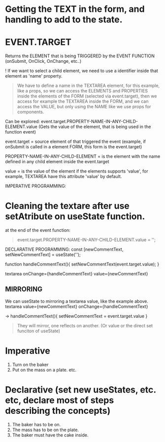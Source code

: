 # Getting the TEXT in the form, and handling to add to the state.


# EVENT.TARGET
Returns the ELEMENT that is being TRIGGERED by the EVENT FUNCTION (onSubmit, OnClick, OnChange, etc..)

! If we want to select a child element, we need to use a identifier inside that element as 'name' property.
> We have to define a name in the TEXTAREA element, for this example, like a props, so we can access the ELEMENTS and PROPERTIES inside the elements of the FORM (selected via event.target), then we access for example the TEXTAREA inside the FORM, and we can access the VALUE, but only using the NAME like we use props for components.

Can be explored: event.target.PROPERTY-NAME-IN-ANY-CHILD-ELEMENT.value (Gets the value of the element, that is being used in the function event)

event.target = source element of that triggered the event (example, if onSubmit is called in a element FORM, this form is the event.target)

PROPERTY-NAME-IN-ANY-CHILD-ELEMENT = is the element with the name defined in any child element inside the event.target

value = is the value of the element if the elements supports 'value', for example, TEXTAREA have this attribute 'value' by default.

IMPERATIVE PROGRAMMING:
# Cleaning the textare after use setAtribute on useState function.
at the end of the event function:
> event.target.PROPERTY-NAME-IN-ANY-CHILD-ELEMENT.value = '';

DECLARATIVE PROGRAMMING:
const [newCommentText, setNewCommentText] = useState('');

function handleCommentText(){
    setNewCommentText(event.target.value);
}

textarea 
    onChange={handleCommentText}
    value={newCommentText}


## MIRRORING
We can useState to mirroring a textarea value, like the example above. 
textarea
    value={newCommentText} 
    onChange={handleCommentText}

-> handleCommentText(){
    setNewCommentText = event.target.value
}

> They will mirror, one reflects on another. (Or value or the direct set funciton of useState)


# Imperative
1. Turn on the baker
2. Put on the mass on a plate.
etc.

# Declarative (set new useStates, etc. etc, declare most of steps describing the concepts)
1. The baker has to be on.
2. The mass has to be on the plate.
3. The baker must have the cake inside.
    